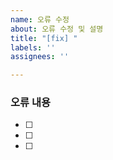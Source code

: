 ```yaml
---
name: 오류 수정
about: 오류 수정 및 설명
title: "[fix] "
labels: ''
assignees: ''

---
```


### 오류 내용
- [ ] 
- [ ] 
- [ ]
